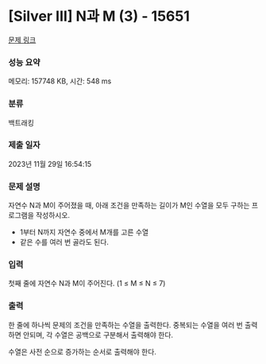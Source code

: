 # [Silver III] N과 M (3) - 15651 

[문제 링크](https://www.acmicpc.net/problem/15651) 

### 성능 요약

메모리: 157748 KB, 시간: 548 ms

### 분류

백트래킹

### 제출 일자

2023년 11월 29일 16:54:15

### 문제 설명

<p style="user-select: auto;">자연수 N과 M이 주어졌을 때, 아래 조건을 만족하는 길이가 M인 수열을 모두 구하는 프로그램을 작성하시오.</p>

<ul style="user-select: auto;">
	<li style="user-select: auto;">1부터 N까지 자연수 중에서 M개를 고른 수열</li>
	<li style="user-select: auto;">같은 수를 여러 번 골라도 된다.</li>
</ul>

### 입력 

 <p style="user-select: auto;">첫째 줄에 자연수 N과 M이 주어진다. (1 ≤ M ≤ N ≤ 7)</p>

### 출력 

 <p style="user-select: auto;">한 줄에 하나씩 문제의 조건을 만족하는 수열을 출력한다. 중복되는 수열을 여러 번 출력하면 안되며, 각 수열은 공백으로 구분해서 출력해야 한다.</p>

<p style="user-select: auto;">수열은 사전 순으로 증가하는 순서로 출력해야 한다.</p>

